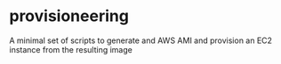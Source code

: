 provisioneering
===============

A minimal set of scripts to generate and AWS AMI and provision an EC2 instance from the resulting image
